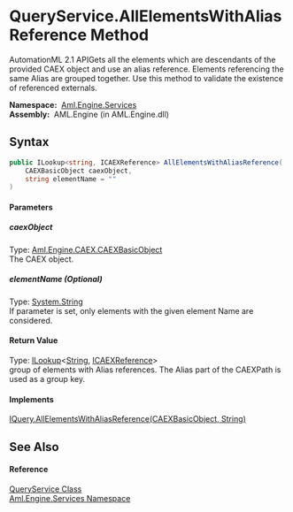 QueryService.AllElementsWithAliasReference Method
=================================================
AutomationML 2.1 APIGets all the elements which are descendants of the provided CAEX object and use an alias reference. Elements referencing the same Alias are grouped together. Use this method to validate the existence of referenced externals.

  **Namespace:**  [Aml.Engine.Services][1]  
  **Assembly:**  AML.Engine (in AML.Engine.dll)

Syntax
------

```csharp
public ILookup<string, ICAEXReference> AllElementsWithAliasReference(
	CAEXBasicObject caexObject,
	string elementName = ""
)
```

#### Parameters

##### *caexObject*
Type: [Aml.Engine.CAEX.CAEXBasicObject][2]  
The CAEX object.

##### *elementName* (Optional)
Type: [System.String][3]  
If parameter is set, only elements with the given element Name are considered.

#### Return Value
Type: [ILookup][4]&lt;[String][3], [ICAEXReference][5]>  
 group of elements with Alias references. The Alias part of the CAEXPath is used as a group key. 
#### Implements
[IQuery.AllElementsWithAliasReference(CAEXBasicObject, String)][6]  


See Also
--------

#### Reference
[QueryService Class][7]  
[Aml.Engine.Services Namespace][1]  

[1]: ../README.md
[2]: ../../Aml.Engine.CAEX/CAEXBasicObject/README.md
[3]: https://docs.microsoft.com/dotnet/api/system.string
[4]: https://docs.microsoft.com/dotnet/api/system.linq.ilookup-2
[5]: ../../Aml.Engine.Services.Interfaces/ICAEXReference/README.md
[6]: ../../Aml.Engine.Services.Interfaces/IQuery/AllElementsWithAliasReference.md
[7]: README.md
[8]: https://www.automationml.org
[9]: ../../icons/logoShade.png